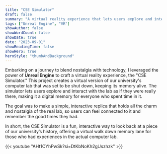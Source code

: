 ```yaml
---
title: "CSE Simulator"
draft: false
summary: "A virtual reality experience that lets users explore and interact with a computer lab that was set to be shut down, keeping its memory alive."
tags: ["Unreal Engine", "VR"]
showAuthor: false
showWordCount: false
showDate: true
date: "2023-09-01"
showReadingTime: false
showHero: true
heroStyle: "thumbAndBackground"
---
```


Embarking on a journey to blend nostalgia with technology, I leveraged the power of **Unreal Engine** to craft a virtual reality experience, the "CSE Simulator." This project creates a virtual version of our university's computer lab that was set to be shut down, keeping its memory alive. The simulator lets users explore and interact with the lab as if they were really there, making it a digital memory for everyone who spent time in it.

The goal was to make a simple, interactive replica that holds all the charm and nostalgia of the real lab, so users can feel connected to it and remember the good times they had.

In short, the CSE Simulator is a fun, interactive way to look back at a piece of our university’s history, offering a virtual walk down memory lane for those who had experiences in the actual computer lab.

{{< youtube "AHt1CYhPwSk?si=DtKbNoKh2gUszhzk" >}}